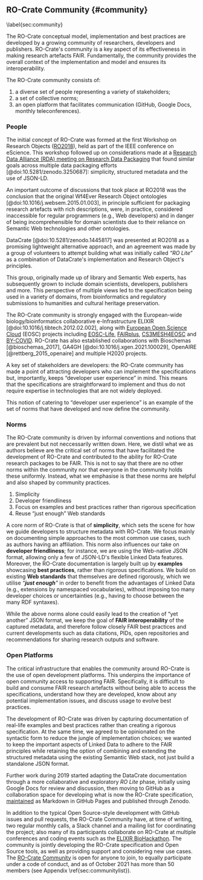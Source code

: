 ## RO-Crate Community {#community}

\label{sec:community}

The RO-Crate conceptual model, implementation and best practices are developed by a growing community of researchers, developers and publishers. RO-Crate's community is a key aspect of its effectiveness in making research artefacts FAIR. Fundamentally, the community provides the overall context of the implementation and model and ensures its interoperability. 

The RO-Crate community consists of:

1. a diverse set of people representing a variety of stakeholders;
2. a set of collective norms;
3. an open platform that facilitates communication (GitHub, Google Docs, monthly teleconferences).

### People

The initial concept of RO-Crate was formed at the first Workshop on Research Objects ([RO2018](https://www.researchobject.org/ro2018/)), held as part of the IEEE conference on eScience. This workshop followed up on considerations made at a [Research Data Alliance (RDA) meeting on Research Data Packaging](https://rd-alliance.org/approaches-research-data-packaging-rda-11th-plenary-bof-meeting) that found similar goals across multiple data packaging efforts [@doi:10.5281/zenodo.3250687]: simplicity, structured metadata and the use of JSON-LD.

An important outcome of discussions that took place at RO2018 was the conclusion that the original Wf4Ever Research Object ontologies [@doi:10.1016/j.websem.2015.01.003], in principle sufficient for packaging research artefacts with rich descriptions, were, in practice, considered inaccessible for regular programmers (e.g., Web developers) and in danger of being incomprehensible for domain scientists due to their reliance on Semantic Web technologies and other ontologies.

DataCrate [@doi:10.5281/zenodo.1445817] was presented at RO2018 as a promising lightweight alternative approach, and an agreement was made by a group of volunteers to attempt building what was initially called _“RO Lite”_ as a combination of DataCrate's implementation and Research Object's principles.

This group, originally made up of library and Semantic Web experts, has subsequently grown to include domain scientists, developers, publishers and more. This perspective of multiple views led to the specification being used in a variety of domains, from bioinformatics and regulatory submissions to humanities and cultural heritage preservation. 

The RO-Crate community is strongly engaged with the European-wide biology/bioinformatics collaborative e-Infrastructure ELIXIR [@doi:10.1016/j.tibtech.2012.02.002], along with [European Open Science Cloud](https://eosc.eu/) (EOSC) projects including [EOSC-Life](https://www.eosc-life.eu/), [FAIRplus](https://fairplus-project.eu/), [CS3MESH4EOSC](https://cs3mesh4eosc.eu/) and [BY-COVID](https://by-covid.eu/). RO-Crate has also established collaborations with Bioschemas [@bioschemas_2017], GA4GH [@doi:10.1016/j.xgen.2021.100029],  OpenAIRE [@rettberg_2015_openaire] and multiple H2020 projects.

A key set of stakeholders are developers: the RO-Crate community has made a point of attracting developers who can implement the specifications but, importantly, keeps “developer user experience” in mind. This means that the specifications are straightforward to implement and thus do not require expertise in technologies that are not widely deployed. 

This notion of catering to “developer user experience” is an example of the set of norms that have developed and now define the community. 


### Norms

The RO-Crate community is driven by informal conventions and notions that are prevalent but not neccessarily written down. Here, we distil what we as authors believe are the critical set of norms that have facilitated the development of RO-Crate and contributed to the ability for RO-Crate research packages to be FAIR. This is not to say that there are no other norms within the community nor that everyone in the community holds these uniformly. Instead, what we emphasise is that these norms are helpful and also shaped by community practices. 

1. Simplicity
2. Developer friendliness
3. Focus on examples and best practices rather than rigorous specification
4. Reuse “just enough” Web standards

A core norm of RO-Crate is that of **simplicity**, which sets the scene for how we guide developers to structure metadata with RO-Crate. We focus mainly on documenting simple approaches to the most common use cases, such as authors having an affiliation. This norm also influences our take on **developer friendliness**; for instance, we are using the Web-native JSON format, allowing only a few of JSON-LD's flexible Linked Data features. Moreover, the RO-Crate documentation is largely built up by **examples** showcasing **best practices**, rather than rigorous specifications. We build on existing **Web standards** that themselves are defined rigorously, which we utilise _“**just enough**”_ in order to benefit from the advantages of Linked Data (e.g., extensions by namespaced vocabularies), without imposing too many developer choices or uncertainties (e.g., having to choose between the many RDF syntaxes). 

While the above norms alone could easily lead to the creation of “yet another” JSON format, we keep the goal of **FAIR interoperability** of the captured metadata, and therefore follow closely FAIR best practices and current developments such as data citations, PIDs, open repositories and recommendations for sharing research outputs and software.


### Open Platforms

The critical infrastructure that enables the community around RO-Crate is the use of open development platforms. This underpins the importance of open community access to supporting FAIR. Specifically, it is difficult to build and consume FAIR research artefacts without being able to access the specifications, understand how they are developed, know about any potential implementation issues, and discuss usage to evolve best practices. 

The development of RO-Crate was driven by capturing documentation of real-life examples and best practices rather than creating a rigorous specification. At the same time, we agreed to be opinionated on the syntactic form to reduce the jungle of implementation choices; we wanted to keep the important aspects of Linked Data to adhere to the FAIR principles while retaining the option of combining and extending the structured metadata using the existing Semantic Web stack, not just build a standalone JSON format. 

Further work during 2019 started adapting the DataCrate documentation through a more collaborative and exploratory _RO Lite_ phase, initially using Google Docs for review and discussion, then moving to GitHub as a collaboration space for developing what is now the RO-Crate specification, [maintained](https://github.com/researchobject/ro-crate/) as Markdown in GitHub Pages and published through Zenodo. 

In addition to the typical Open Source-style development with GitHub issues and pull requests, the RO-Crate Community have, at time of writing, two regular monthly calls, a Slack channel and a mailing list for coordinating the project; also many of its participants collaborate on RO-Crate at multiple conferences and coding events such as the [ELIXIR BioHackathon](https://biohackathon-europe.org/). The community is jointly developing the RO-Crate specification and Open Source tools, as well as providing support and considering new use cases. The [RO-Crate Community](https://www.researchobject.org/ro-crate/community) is open for anyone to join, to equally participate under a code of conduct, and as of October 2021 has more than 50 members (see Appendix \ref{sec:communitylist}). 
